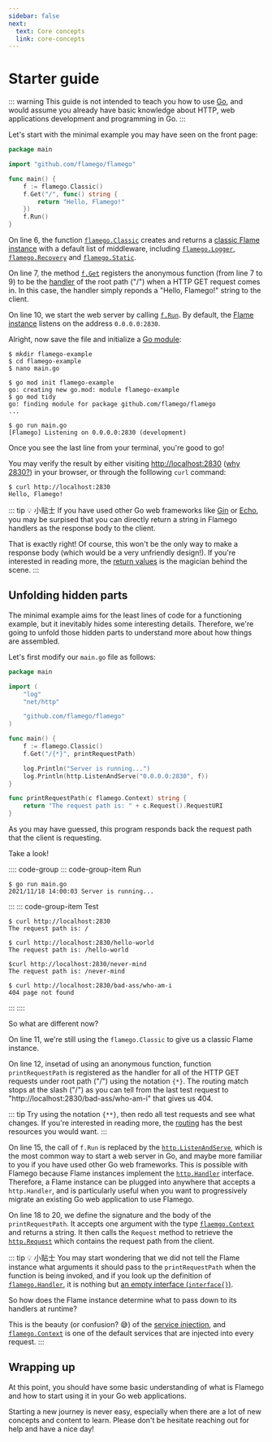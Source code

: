 ```yaml
---
sidebar: false
next:
  text: Core concepts
  link: core-concepts
---
```


# Starter guide

::: warning
This guide is not intended to teach you how to use [Go](https://go.dev/), and would assume you already have basic knowledge about HTTP, web applications development and programming in Go.
:::

Let's start with the minimal example you may have seen on the front page:

```go
package main

import "github.com/flamego/flamego"

func main() {
	f := flamego.Classic()
	f.Get("/", func() string {
		return "Hello, Flamego!"
	})
	f.Run()
}
```

On line 6, the function [`flamego.Classic`](https://pkg.go.dev/github.com/flamego/flamego#Classic) creates and returns a [classic Flame instance](core-concepts.md#classic-flame) with a default list of middleware, including [`flamego.Logger`](core-services.md#routing-logger), [`flamego.Recovery`](core-services.md#panic-recovery) and [`flamego.Static`](core-services.md#serving-static-files).

On line 7, the method [`f.Get`](https://pkg.go.dev/github.com/flamego/flamego#Router) registers the anonymous function (from line 7 to 9) to be the [handler](core-concepts.md#handlers) of the root path ("/") when a HTTP GET request comes in. In this case, the handler simply reponds a "Hello, Flamego!" string to the client.

On line 10, we start the web server by calling [`f.Run`](https://pkg.go.dev/github.com/flamego/flamego#Flame.Run). By default, the [Flame instance](core-concepts.md#instances) listens on the address `0.0.0.0:2830`.

Alright, now save the file and initialize a [Go module](https://go.dev/blog/using-go-modules#:~:text=A%20module%20is%20a%20collection,needed%20for%20a%20successful%20build.):

```:no-line-numbers
$ mkdir flamego-example
$ cd flamego-example
$ nano main.go

$ go mod init flamego-example
go: creating new go.mod: module flamego-example
$ go mod tidy
go: finding module for package github.com/flamego/flamego
...

$ go run main.go
[Flamego] Listening on 0.0.0.0:2830 (development)
```

Once you see the last line from your terminal, you're good to go!

You may verify the result by either visiting [http://localhost:2830](http://localhost:2830) ([why 2830?](faqs.md#why-the-default-port-is-2830)) in your browser, or through the folllowing `curl` command:

```:no-line-numbers
$ curl http://localhost:2830
Hello, Flamego!
```

::: tip 💡 小贴士
If you have used other Go web frameworks like [Gin](https://github.com/gin-gonic/gin) or [Echo](https://echo.labstack.com/), you may be surpised that you can directly return a string in Flamego handlers as the response body to the client.

That is exactly right! Of course, this won't be the only way to make a response body (which would be a very unfriendly design!). If you're interested in reading more, the [return values](core-concepts.md#return-values) is the magician behind the scene.
:::

## Unfolding hidden parts

The minimal example aims for the least lines of code for a functioning example, but it inevitably hides some interesting details. Therefore, we're going to unfold those hidden parts to understand more about how things are assembled.

Let's first modify our `main.go` file as follows:

```go
package main

import (
	"log"
	"net/http"

	"github.com/flamego/flamego"
)

func main() {
	f := flamego.Classic()
	f.Get("/{*}", printRequestPath)

	log.Println("Server is running...")
	log.Println(http.ListenAndServe("0.0.0.0:2830", f))
}

func printRequestPath(c flamego.Context) string {
	return "The request path is: " + c.Request().RequestURI
}
```

As you may have guessed, this program responds back the request path that the client is requesting.

Take a look!

:::: code-group
::: code-group-item Run
```:no-line-numbers
$ go run main.go
2021/11/18 14:00:03 Server is running...
```
:::
::: code-group-item Test
```:no-line-numbers
$ curl http://localhost:2830
The request path is: /

$ curl http://localhost:2830/hello-world
The request path is: /hello-world

$curl http://localhost:2830/never-mind
The request path is: /never-mind

$ curl http://localhost:2830/bad-ass/who-am-i
404 page not found
```
:::
::::

So what are different now?

On line 11, we're still using the `flamego.Classic` to give us a classic Flame instance.

On line 12, insetad of using an anonymous function, function `printRequestPath` is registered as the handler for all of the HTTP GET requests under root path ("/") using the notation `{*}`. The routing match stops at the slash ("/") as you can tell from the last test request to "http://localhost:2830/bad-ass/who-am-i" that gives us 404.

::: tip
Try using the notation `{**}`, then redo all test requests and see what changes. If you're interested in reading more, the [routing](routing.md) has the best resources you would want.
:::

On line 15, the call of `f.Run` is replaced by the [`http.ListenAndServe`](https://pkg.go.dev/net/http#ListenAndServe), which is the most common way to start a web server in Go, and maybe more familiar to you if you have used other Go web frameworks. This is possible with Flamego because Flame instances implement the [`http.Handler`](https://pkg.go.dev/net/http#Handler) interface. Therefore, a Flame instance can be plugged into anywhere that accepts a `http.Handler`, and is particularly useful when you want to progressively migrate an existing Go web application to use Flamego.

On line 18 to 20, we define the signature and the body of the `printRequestPath`. It accepts one argument with the type [`flaemgo.Context`](core-services.md#context) and returns a string. It then calls the `Request` method to retrieve the [`http.Request`](https://pkg.go.dev/net/http#Request) which contains the request path from the client.

::: tip 💡 小贴士
You may start wondering that we did not tell the Flame instance what arguments it should pass to the `printRequestPath` when the function is being invoked, and if you look up the definition of [`flamego.Handler`](https://pkg.go.dev/github.com/flamego/flamego#Handler), it is nothing but [an empty interface (`interface{}`)](https://github.com/flamego/flamego/blob/8505d18c5243f797d5bb7160797d26454b9e5011/handler.go#L17).

So how does the Flame instance determine what to pass down to its handlers at runtime?

This is the beauty (or confusion? 😅) of the [service injection](core-concepts.md#service-injection), and [`flamego.Context`](core-services#context) is one of the default services that are injected into every request.
:::

## Wrapping up

At this point, you should have some basic understanding of what is Flamego and how to start using it in your Go web applications.

Starting a new journey is never easy, especially when there are a lot of new concepts and content to learn. Please don't be hesitate reaching out for help and have a nice day!
